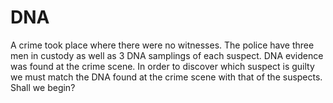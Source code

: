 # DNA

A crime took place where there were no witnesses. The police have three men in custody as well as 3 DNA samplings of each suspect. DNA evidence was found at the crime scene. In order to discover which suspect is guilty we must match the DNA found at the crime scene with that of the suspects. Shall we begin?
